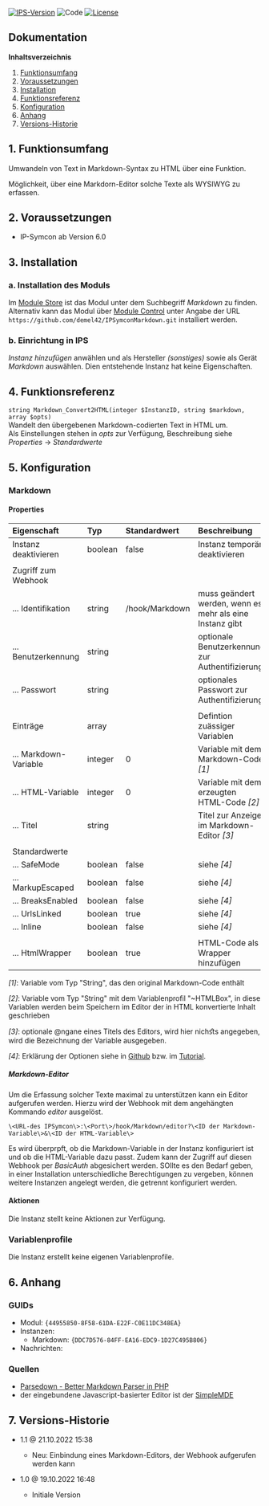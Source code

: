 [![IPS-Version](https://img.shields.io/badge/Symcon_Version-6.0+-red.svg)](https://www.symcon.de/service/dokumentation/entwicklerbereich/sdk-tools/sdk-php/)
![Code](https://img.shields.io/badge/Code-PHP-blue.svg)
[![License](https://img.shields.io/badge/License-CC%20BY--NC--SA%204.0-green.svg)](https://creativecommons.org/licenses/by-nc-sa/4.0/)

## Dokumentation

**Inhaltsverzeichnis**

1. [Funktionsumfang](#1-funktionsumfang)
2. [Voraussetzungen](#2-voraussetzungen)
3. [Installation](#3-installation)
4. [Funktionsreferenz](#4-funktionsreferenz)
5. [Konfiguration](#5-konfiguration)
6. [Anhang](#6-anhang)
7. [Versions-Historie](#7-versions-historie)

## 1. Funktionsumfang

Umwandeln von Text in Markdown-Syntax zu HTML über eine Funktion.<br>

Möglichkeit, über eine Markdorn-Editor solche Texte als WYSIWYG zu erfassen.
## 2. Voraussetzungen

- IP-Symcon ab Version 6.0

## 3. Installation

### a. Installation des Moduls

Im [Module Store](https://www.symcon.de/service/dokumentation/komponenten/verwaltungskonsole/module-store/) ist das Modul unter dem Suchbegriff *Markdown* zu finden.<br>
Alternativ kann das Modul über [Module Control](https://www.symcon.de/service/dokumentation/modulreferenz/module-control/) unter Angabe der URL
`https://github.com/demel42/IPSymconMarkdown.git` installiert werden.

### b. Einrichtung in IPS

_Instanz hinzufügen_ anwählen und als Hersteller _(sonstiges)_ sowie als Gerät _Markdown_ auswählen. Dien entstehende Instanz hat keine Eigenschaften.

## 4. Funktionsreferenz

`string Markdown_Convert2HTML(integer $InstanzID, string $markdown, array $opts)`<br>
Wandelt den übergebenen Markdown-codierten Text in HTML um.<br>
Als Einstellungen stehen in _opts_ zur Verfügung, Beschreibung siehe _Properties_ -> _Standardwerte_

## 5. Konfiguration

### Markdown

#### Properties

| Eigenschaft               | Typ     | Standardwert   | Beschreibung |
| :------------------------ | :------ | :------------- | :----------- |
| Instanz deaktivieren      | boolean | false          | Instanz temporär deaktivieren |
|                           |         |                | |
| Zugriff zum Webhook       |         |                | |
| ... Identifikation        | string  | /hook/Markdown | muss geändert werden, wenn es mehr als eine Instanz gibt |
| ... Benutzerkennung       | string  |                | optionale Benutzerkennung zur Authentifizierung |
| ... Passwort              | string  |                | optionales Passwort zur Authentifizierung |
|                           |         |                | |
| Einträge                  | array   |                | Defintion zuässiger Variablen |
| ... Markdown-Variable     | integer | 0              | Variable mit dem Markdown-Code _[1]_ |
| ... HTML-Variable         | integer | 0              | Variable mit dem erzeugten HTML-Code _[2]_ |
| ... Titel                 | string  |                | Titel zur Anzeige im Markdown-Editor _[3]_ |
|                           |         |                | |
| Standardwerte             |         |                | |
| ... SafeMode              | boolean | false          | siehe _[4]_ |
| ... MarkupEscaped         | boolean | false          | siehe _[4]_ |
| ... BreaksEnabled         | boolean | false          | siehe _[4]_ |
| ... UrlsLinked            | boolean | true           | siehe _[4]_ |
| ... Inline                | boolean | false          | siehe _[4]_ |
|                           |         |                | |
| ... HtmlWrapper           | boolean | true           | HTML-Code als Wrapper hinzufügen |

_[1]_: Variable vom Typ "String", das den original Markdown-Code enthält

_[2]_: Variable vom Typ "String" mit dem Variablenprofil "~HTMLBox", in diese Variablen werden beim Speichern im Editor der in HTML konvertierte Inhalt geschrieben

_[3]_: optionale @ngane eines Titels des Editors, wird hier nichﬆs angegeben, wird die Bezeichnung der Variable ausgegeben.

_[4]_: Erklärung der Optionen siehe in [Github](https://github.com/erusev/parsedown#readme) bzw. im [Tutorial](https://github.com/erusev/parsedown/wiki/Tutorial:-Get-Started).

##### Markdown-Editor

Um die Erfassung solcher Texte maximal zu unterstützen kann ein Editor aufgerufen werden. Hierzu wird der Webhook mit dem angehängten Kommando _editor_ ausgelöst.

`\<URL-des IPSymcon\>:\<Port\>/hook/Markdown/editor?\<ID der Markdown-Variable\>&\<ID der HTML-Variable\>`

Es wird überprpft, ob die Markdown-Variable in der Instanz konfiguriert ist und ob die HTML-Variable dazu passt.
Zudem kann der Zugriff auf diesen Webhook per _BasicAuth_ abgesichert werden. SOllte es den Bedarf geben, in einer Installation unterschiedliche Berechtigungen
zu vergeben, können weitere Instanzen angelegt werden, die getrennt konfiguriert werden.

#### Aktionen

Die Instanz stellt keine Aktionen zur Verfügung.

### Variablenprofile

Die Instanz erstellt keine eigenen Variablenprofile.

## 6. Anhang

### GUIDs
- Modul: `{44955850-8F58-61DA-E22F-C0E11DC348EA}`
- Instanzen:
  - Markdown: `{DDC7D576-84FF-EA16-EDC9-1D27C495B806}`
- Nachrichten:

### Quellen
- [Parsedown - Better Markdown Parser in PHP](https://github.com/erusev/parsedown.git)
- der eingebundene Javascript-basierter Editor ist der [SimpleMDE](https://github.com/sparksuite/simplemde-markdown-editor)

## 7. Versions-Historie

- 1.1 @ 21.10.2022 15:38
  - Neu: Einbindung eines Markdown-Editors, der Webhook aufgerufen werden kann

- 1.0 @ 19.10.2022 16:48
  - Initiale Version
